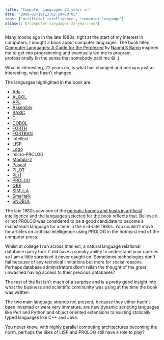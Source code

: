 ```yaml
---
title: "Computer Languages 22 years on"
date: "2008-02-19T13:02:59+00:00"
tags: ["artificial intelligence", "computer language"]
aliases: [/computer-languages-22-years-on/]
---
```


Many moons ago in the late 1980s, right at the start of my interest in computers, I bought a book about computer languages. The book titled [Computer Languages: A Guide for the Perplexed](http://www.amazon.com/Computer-Languages-Perplexed-Naomi-Baron/dp/0385232144/ref=sr_1_7) by [Naomi S Baron](https://en.wikipedia.org/wiki/Naomi_Baron) inspired me to get into programming and eventually led me to program professionally (in the sense that somebody paid me :smile: .)

What is interesting, 22 years on, is what has changed and perhaps just as interesting, what hasn't changed.

The languages highlighted in the book are:

- [Ada](https://en.wikipedia.org/wiki/Ada_(programming_language))
- [ALGOL](https://en.wikipedia.org/wiki/ALGOL)
- [APL](https://en.wikipedia.org/wiki/APL_(programming_language))
- [Assembly](https://en.wikipedia.org/wiki/Assembly_language)
- [BASIC](https://en.wikipedia.org/wiki/BASIC_programming_language)
- [C](https://en.wikipedia.org/wiki/C_(programming_language))
- [COBOL](https://en.wikipedia.org/wiki/COBOL)
- [FORTH](https://en.wikipedia.org/wiki/Forth_(programming_language))
- [FORTRAN](https://en.wikipedia.org/wiki/Fortran)
- Intellect
- [LISP](https://en.wikipedia.org/wiki/Lisp_programming_language)
- [Logo](https://en.wikipedia.org/wiki/Logo)
- micro-PROLOG
- [Modula-2](http://www.modula2.org/)
- [Pascal](https://en.wikipedia.org/wiki/Pascal_programming_language)
- [PILOT](https://en.wikipedia.org/wiki/PILOT_programming_language)
- [PL/1](https://en.wikipedia.org/wiki/PL/I)
- [PROLOG](https://en.wikipedia.org/wiki/Prolog)
- [QBE](https://en.wikipedia.org/wiki/Query_by_Example)
- [SIMULA](https://en.wikipedia.org/wiki/Simula)
- [Smalltalk](http://www.smalltalk.org/)
- [SNOBOL](https://en.wikipedia.org/wiki/SNOBOL)

The late 1980s saw one of the [periodic booms and busts in artificial intelligence](https://en.wikipedia.org/wiki/AI_winter) and the languages selected for the book reflects that. Believe it or not PROLOG was considered to be a good candidate to become a mainstream language for a time in the mid-late 1980s. You couldn't move for articles on artificial intelligence using PROLOG in the hobbyist end of the computer press.

Whilst at college I ran across Intellect, a natural language relational database query tool. It did have a spooky ability to understand your queries so I am a little surprised it never caught on. Sometimes technologies don't fail because of any technical limitations but more for social reasons. Perhaps database administrators didn't relish the thought of the great unwashed having access to their precious databases?

The rest of the list isn't much of a surprise and is a pretty good insight into what the business and scientific community was using at the time the book was written.

The two main language strands not present, because they either hadn't been invented or were very immature, are new dynamic scripting languages like Perl and Python and object oriented extensions to existing statically typed languages like C++ and Java.

You never know, with highly parallel computing architectures becoming the norm, perhaps the likes of LISP and PROLOG still have a role to play?
